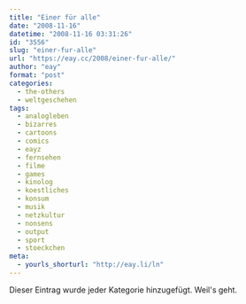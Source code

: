 ```yaml
---
title: "Einer für alle"
date: "2008-11-16"
datetime: "2008-11-16 03:31:26"
id: "3556"
slug: "einer-fur-alle"
url: "https://eay.cc/2008/einer-fur-alle/"
author: "eay"
format: "post"
categories:
  - the-others
  - weltgeschehen
tags:
  - analogleben
  - bizarres
  - cartoons
  - comics
  - eayz
  - fernsehen
  - filme
  - games
  - kinolog
  - koestliches
  - konsum
  - musik
  - netzkultur
  - nonsens
  - output
  - sport
  - stoeckchen
meta:
  - yourls_shorturl: "http://eay.li/ln"
---
```


Dieser Eintrag wurde jeder Kategorie hinzugefügt. Weil's geht.
